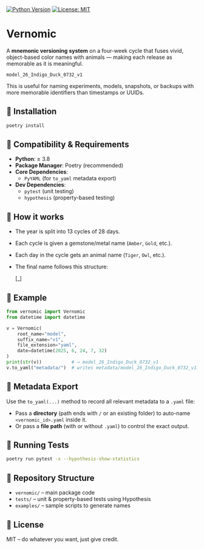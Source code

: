 [![Python Version](https://img.shields.io/badge/python-3.8%2B-blue)](https://www.python.org)
[![License: MIT](https://img.shields.io/badge/License-MIT-green.svg)](LICENSE)

# Vernomic

A **mnemonic versioning system** on a four-week cycle that fuses vivid, object-based color names
with animals — making each release as memorable as it is meaningful.

    model_26_Indigo_Duck_0732_v1

This is useful for naming experiments, models, snapshots, or backups with more memorable identifiers than timestamps or UUIDs.

## 🔧 Installation

```bash
poetry install
```

## 🔄 Compatibility & Requirements

- **Python**: ≥ 3.8  
- **Package Manager**: Poetry (recommended)  
- **Core Dependencies**:  
    - `PyYAML` (for `to_yaml` metadata export)  
- **Dev Dependencies**:  
    - `pytest` (unit testing)  
    - `hypothesis` (property-based testing)  

## 🧠 How it works

- The year is split into 13 cycles of 28 days.  
- Each cycle is given a gemstone/metal name (`Amber`, `Gold`, etc.).  
- Each day in the cycle gets an animal name (`Tiger`, `Owl`, etc.).  
- The final name follows this structure:

    <root>_<yy>_<CycleName>_<AnimalName>_<HHMM>[_<suffix>]

## 🐍 Example

```python
from vernomic import Vernomic
from datetime import datetime

v = Vernomic(
    root_name="model",
    suffix_name="v1",
    file_extension="yaml",
    date=datetime(2025, 6, 24, 7, 32)
)
print(str(v))           # → model_26_Indigo_Duck_0732_v1
v.to_yaml("metadata/")  # writes metadata/model_26_Indigo_Duck_0732_v1.yaml
```

## 📝 Metadata Export

Use the `to_yaml(...)` method to record all relevant metadata to a `.yaml` file:

- Pass a **directory** (path ends with `/` or an existing folder) to auto-name  
    `<vernomic_id>.yaml` inside it.  
- Or pass a **file path** (with or without `.yaml`) to control the exact output.

## 🧪 Running Tests

```bash
poetry run pytest -s --hypothesis-show-statistics
```

## 📁 Repository Structure

- `vernomic/` – main package code  
- `tests/` – unit & property-based tests using Hypothesis  
- `examples/` – sample scripts to generate names  

## 📜 License

MIT – do whatever you want, just give credit.
